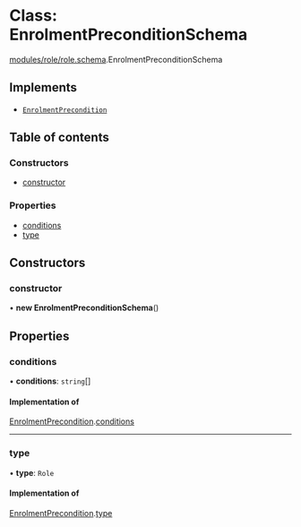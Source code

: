# Class: EnrolmentPreconditionSchema

[modules/role/role.schema](../modules/modules_role_role_schema.md).EnrolmentPreconditionSchema

## Implements

- [`EnrolmentPrecondition`](../interfaces/modules_role_role_types.EnrolmentPrecondition.md)

## Table of contents

### Constructors

- [constructor](modules_role_role_schema.EnrolmentPreconditionSchema.md#constructor)

### Properties

- [conditions](modules_role_role_schema.EnrolmentPreconditionSchema.md#conditions)
- [type](modules_role_role_schema.EnrolmentPreconditionSchema.md#type)

## Constructors

### constructor

• **new EnrolmentPreconditionSchema**()

## Properties

### conditions

• **conditions**: `string`[]

#### Implementation of

[EnrolmentPrecondition](../interfaces/modules_role_role_types.EnrolmentPrecondition.md).[conditions](../interfaces/modules_role_role_types.EnrolmentPrecondition.md#conditions)

___

### type

• **type**: `Role`

#### Implementation of

[EnrolmentPrecondition](../interfaces/modules_role_role_types.EnrolmentPrecondition.md).[type](../interfaces/modules_role_role_types.EnrolmentPrecondition.md#type)
